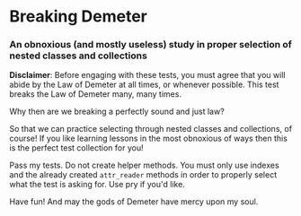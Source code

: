 # Breaking Demeter

### An obnoxious (and mostly useless) study in proper selection of nested classes and collections

**Disclaimer**: Before engaging with these tests, you must agree that you will abide by the Law of Demeter at all times, or whenever possible. This test breaks the Law of Demeter many, many times.

Why then are we breaking a perfectly sound and just law?

So that we can practice selecting through nested classes and collections, of course! If you like learning lessons in the most obnoxious of ways then this is the perfect test collection for you!

Pass my tests. Do not create helper methods. You must only use indexes and the already created `attr_reader` methods in order to properly select what the test is asking for. Use pry if you'd like.

Have fun! And may the gods of Demeter have mercy upon my soul.

